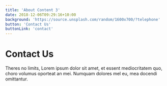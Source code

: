 ```yaml
---
title: 'About Content 3'
date: 2018-12-06T09:29:16+10:00
background: 'https://source.unsplash.com/random/1600x700/?telephone'
button: 'Contact Us'
buttonLink: 'contact'
---
```


# Contact Us

Theres no limits, Lorem ipsum dolor sit amet, et essent mediocritatem quo, choro volumus oporteat an mei. Numquam dolores mel eu, mea docendi omittantur.
